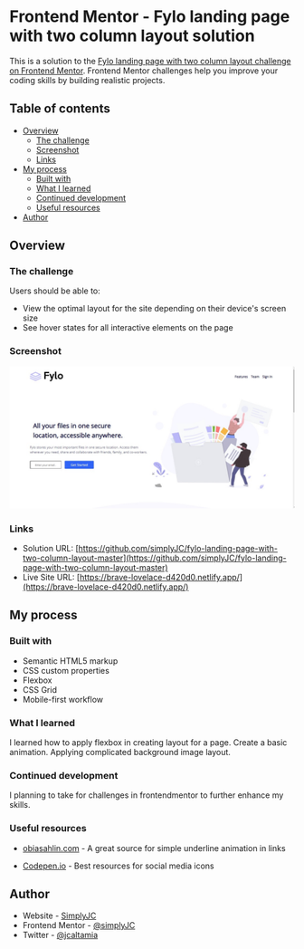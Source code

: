 # Frontend Mentor - Fylo landing page with two column layout solution

This is a solution to the [Fylo landing page with two column layout challenge on Frontend Mentor](https://www.frontendmentor.io/challenges/fylo-landing-page-with-two-column-layout-5ca5ef041e82137ec91a50f5). Frontend Mentor challenges help you improve your coding skills by building realistic projects. 

## Table of contents

- [Overview](#overview)
  - [The challenge](#the-challenge)
  - [Screenshot](#screenshot)
  - [Links](#links)
- [My process](#my-process)
  - [Built with](#built-with)
  - [What I learned](#what-i-learned)
  - [Continued development](#continued-development)
  - [Useful resources](#useful-resources)
- [Author](#author)



## Overview

### The challenge

Users should be able to:

- View the optimal layout for the site depending on their device's screen size
- See hover states for all interactive elements on the page

### Screenshot

![](./screenshot.jpg)

### Links

- Solution URL: [https://github.com/simplyJC/fylo-landing-page-with-two-column-layout-master](https://github.com/simplyJC/fylo-landing-page-with-two-column-layout-master)
- Live Site URL: [https://brave-lovelace-d420d0.netlify.app/](https://brave-lovelace-d420d0.netlify.app/)

## My process

### Built with

- Semantic HTML5 markup
- CSS custom properties
- Flexbox
- CSS Grid
- Mobile-first workflow




### What I learned

I learned how to apply flexbox in creating layout for  a page. Create a basic animation. Applying complicated background image layout. 

### Continued development
I planning to take for challenges in frontendmentor to further enhance my skills. 

### Useful resources

- [obiasahlin.com](https://tobiasahlin.com/blog/css-trick-animating-link-underlines/) - A great source for simple underline animation in links

- [Codepen.io](https://codepen.io/makshh/pen/RGgqGV) - Best resources for social media icons



## Author

- Website - [SimplyJC](https://www.simplyjc.com)
- Frontend Mentor - [@simplyJC](https://www.frontendmentor.io/profile/simplyJC)
- Twitter - [@jcaltamia](https://twitter.com/jcaltamia)



